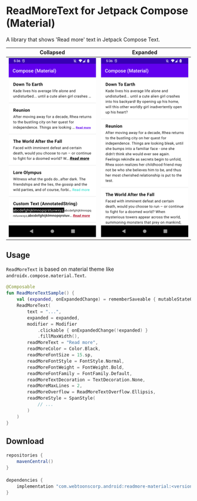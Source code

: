 # ReadMoreText for Jetpack Compose (Material)

A library that shows 'Read more' text in Jetpack Compose Text.

| Collapsed                               | Expanded                              |
| --------------------------------------- | ------------------------------------- |
| <img width="300" src="../docs/material/collapsed.png" /> | <img width="300" src="../docs/material/expanded.png" /> |

## Usage

`ReadMoreText` is based on material theme like `androidx.compose.material.Text`.

```kotlin
@Composable
fun ReadMoreTextSample() {
    val (expanded, onExpandedChange) = rememberSaveable { mutableStateOf(false) }
    ReadMoreText(
        text = "...",
        expanded = expanded,
        modifier = Modifier
            .clickable { onExpandedChange(!expanded) }
            .fillMaxWidth(),
        readMoreText = "Read more",
        readMoreColor = Color.Black,
        readMoreFontSize = 15.sp,
        readMoreFontStyle = FontStyle.Normal,
        readMoreFontWeight = FontWeight.Bold,
        readMoreFontFamily = FontFamily.Default,
        readMoreTextDecoration = TextDecoration.None,
        readMoreMaxLines = 2,
        readMoreOverflow = ReadMoreTextOverflow.Ellipsis,
        readMoreStyle = SpanStyle(
            // ...
        )
    )
}
```

## Download

```groovy
repositories {
    mavenCentral()
}

dependencies {
    implementation "com.webtoonscorp.android:readmore-material:<version>"
}
```
